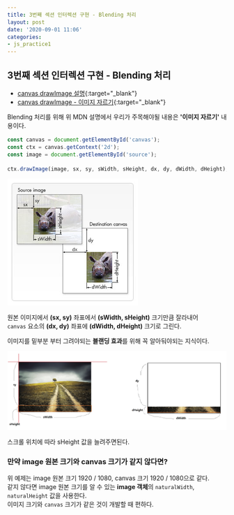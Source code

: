 ```yaml
---
title: 3번째 섹션 인터렉션 구현 - Blending 처리
layout: post
date: '2020-09-01 11:06'
categories:
- js_practice1
---
```


## 3번째 섹션 인터렉션 구현 - Blending 처리

* [canvas drawImage 설명](https://developer.mozilla.org/ko/docs/Web/HTML/Canvas/Tutorial/Using_images){:target="_blank"}
* [canvas drawImage - 이미지 자르기](https://developer.mozilla.org/ko/docs/Web/API/CanvasRenderingContext2D/drawImage){:target="_blank"}

Blending 처리를 위해 위 MDN 설명에서 우리가 주목해야될 내용은 **'이미지 자르기'** 내용이다.

```javascript
const canvas = document.getElementById('canvas');
const ctx = canvas.getContext('2d');
const image = document.getElementById('source');

ctx.drawImage(image, sx, sy, sWidth, sHeight, dx, dy, dWidth, dHeight);
```

![](/static/img/practice1/image18.jpg)

원본 이미지에서 **(sx, sy)** 좌표에서 **(sWidth, sHeight)** 크기만큼 잘라내어  
`canvas` 요소의 **(dx, dy)** 좌표에 **(dWidth, dHeight)** 크기로 그린다.

이미지를 밑부분 부터 그려야되는 **블랜딩 효과**를 위해 꼭 알아둬야되는 지식이다.

![](/static/img/practice1/image19.jpg)

스크롤 위치에 따라 sHeight 값을 늘려주면된다.

### 만약 image 원본 크기와 canvas 크기가 같지 않다면?

위 예제는 image 원본 크기 1920 / 1080, canvas 크기 1920 / 1080으로 같다.  
같지 않다면 image 원본 크기를 알 수 있는 **image 객체**의 `naturalWidth`, `naturalHeight` 값을 사용한다.  
이미지 크기와 `canvas` 크기가 같은 것이 개발할 때 편하다.

